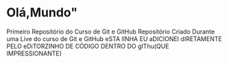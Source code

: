 # Olá,Mundo"
Primeiro Repositório do Curso de Git e GitHub
Repositório Criado Durante uma Live do curso de Git e GitHub
eSTA lINHA EU aDICIONEI dIRETAMENTE PELO eDiTORZINHO DE CÓDIGO DENTRO DO gIThu(QUE IMPRESSIONANTE)
